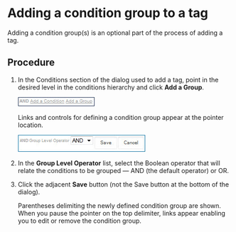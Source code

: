 # Adding a condition group to a tag 

<head>
  <meta name="guidename" content="DataHub"/>
  <meta name="context" content="GUID-78974924-bfe2-4e2f-8c1e-3d2c691bd566"/>
</head>


Adding a condition group(s) is an optional part of the process of adding a tag.


## Procedure

1.  In the Conditions section of the dialog used to add a tag, point in the desired level in the conditions hierarchy and click **Add a Group**.

    ![Click Add a Group as opposed to Add a Condition.](../Images/Models/main-ds-business-rule-add-condition-condition-group_6d39ea0e-60ca-49d1-a2b7-31ab6336d226.jpg)

    Links and controls for defining a condition group appear at the pointer location.

    ![Select the Boolean operator, either AND (the default) or OR.](../Images/Common/mdm-ds-add-rule-expression-group_a09509f2-28f8-4eab-9e76-afb145086ac9.jpg)

2.  In the **Group Level Operator** list, select the Boolean operator that will relate the conditions to be grouped — AND \(the default operator\) or OR.

3.  Click the adjacent **Save** button \(not the Save button at the bottom of the dialog\).

    Parentheses delimiting the newly defined condition group are shown. When you pause the pointer on the top delimiter, links appear enabling you to edit or remove the condition group.
